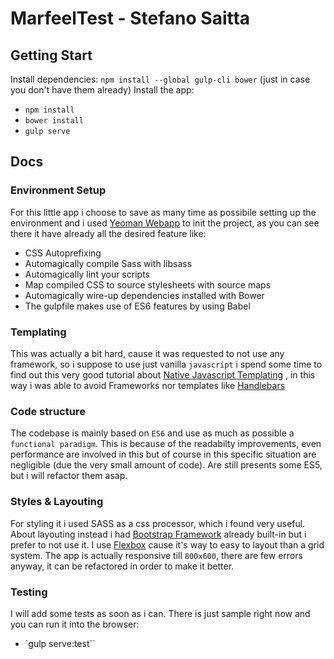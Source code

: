 # MarfeelTest - Stefano Saitta
## Getting Start
Install dependencies: `npm install --global gulp-cli bower` (just in case you don't have them already)
Install the app: 
- `npm install`
- `bower install`
- `gulp serve`

## Docs
### Environment Setup
For this little app i choose to save as many time as possibile setting up the environment and i used [Yeoman Webapp](https://github.com/yeoman/generator-webapp#readme) to init the project, as you can see there it have already all the desired feature like:

- CSS Autoprefixing
- Automagically compile Sass with libsass
- Automagically lint your scripts
- Map compiled CSS to source stylesheets with source maps
- Automagically wire-up dependencies installed with Bower
- The gulpfile makes use of ES6 features by using Babel

### Templating

This was actually a bit hard, cause it was requested to not use any framework, so i suppose to use just vanilla `javascript`
i spend some time to find out this very good tutorial about [Native Javascript Templating](http://codoki.com/2015/09/01/native-javascript-templating/) , in this way i was able to avoid Frameworks nor templates like [Handlebars](http://handlebarsjs.com/)

### Code structure

The codebase is mainly based on `ES6` and use as much as possible a `functional paradigm`. This is because of the readabilty improvements, even performance are involved in this but of course in this specific situation are negligible (due the very small amount of code). Are still presents some ES5, but i will refactor them asap.

### Styles & Layouting

For styling it i used SASS as a css processor, which i found very useful. About layouting instead i had [Bootstrap Framework](http://getbootstrap.com/) already built-in but i prefer to not use it. I use [Flexbox](https://css-tricks.com/snippets/css/a-guide-to-flexbox/) cause it's way to easy to layout than a grid system. The app is actually responsive till `800x600`, there are few errors anyway, it can be refactored in order to make it better.

### Testing

I will add some tests as soon as i can. There is just sample right now and you can run it into the browser:

- `gulp serve:test``







